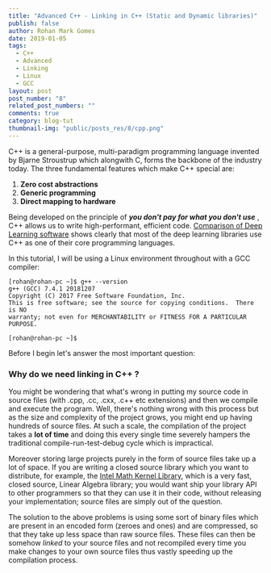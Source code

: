 ```yaml
---
title: "Advanced C++ - Linking in C++ (Static and Dynamic libraries)"
publish: false
author: Rohan Mark Gomes
date: 2019-01-05
tags:
  - C++
  - Advanced
  - Linking
  - Linux
  - GCC
layout: post
post_number: "8"
related_post_numbers: ""
comments: true
category: blog-tut
thumbnail-img: "public/posts_res/8/cpp.png"
---
```


C++ is a general-purpose, multi-paradigm programming language invented by Bjarne Stroustrup which alongwith C, forms the backbone of the industry today. The three fundamental features which make C++ special are: 

1. **Zero cost abstractions**
2. **Generic programming**
3. **Direct mapping to hardware**

Being developed on the principle of **_you don't pay for what you don't use_** , C++ allows us to write high-performant, efficient code. [Comparison of Deep Learning software](https://en.wikipedia.org/wiki/Comparison_of_deep_learning_software) shows clearly that most of the deep learning libraries use C++ as one of their core programming languages.

In this tutorial, I will be using a Linux environment throughout with a GCC compiler:

```
[rohan@rohan-pc ~]$ g++ --version
g++ (GCC) 7.4.1 20181207
Copyright (C) 2017 Free Software Foundation, Inc.
This is free software; see the source for copying conditions.  There is NO
warranty; not even for MERCHANTABILITY or FITNESS FOR A PARTICULAR PURPOSE.

[rohan@rohan-pc ~]$
```

Before I begin let's answer the most important question:

### Why do we need linking in C++ ?

You might be wondering that what's wrong in putting my source code in source files (with .cpp, .cc, .cxx, .c++ etc extensions) and then we compile and execute the program. Well, there's nothing wrong with this process but as the size and complexity of the project grows, you might end up having hundreds of source files. At such a scale, the compilation of the project takes a **lot of time** and doing this every single time severely hampers the traditional compile-run-test-debug cycle which is impractical. 

Moreover storing large projects purely in the form of source files take up a lot of space. If you are writing a closed source library which you want to distribute, for example, the [Intel Math Kernel Library](https://software.intel.com/en-us/mkl), which is a very fast, closed source, Linear Algebra library; you would want ship your library API to other programmers so that they can use it in their code, without releasing your implementation; source files are simply out of the question.

The solution to the above problems is using some sort of binary files which are present in an encoded form (zeroes and ones) and are compressed, so that they take up less space than raw source files. These files can then be somehow _linked_ to your source files and not recompiled every time you make changes to your own source files thus vastly speeding up the compilation process.
